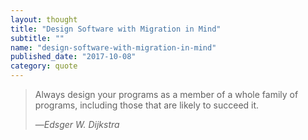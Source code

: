 ```yaml
---
layout: thought
title: "Design Software with Migration in Mind"
subtitle: ""
name: "design-software-with-migration-in-mind"
published_date: "2017-10-08"
category: quote
---
```


> Always design your programs as a member of a whole family of programs,
> including those that are likely to succeed it.
>
> &mdash;<cite>Edsger W. Dijkstra</cite>
>

